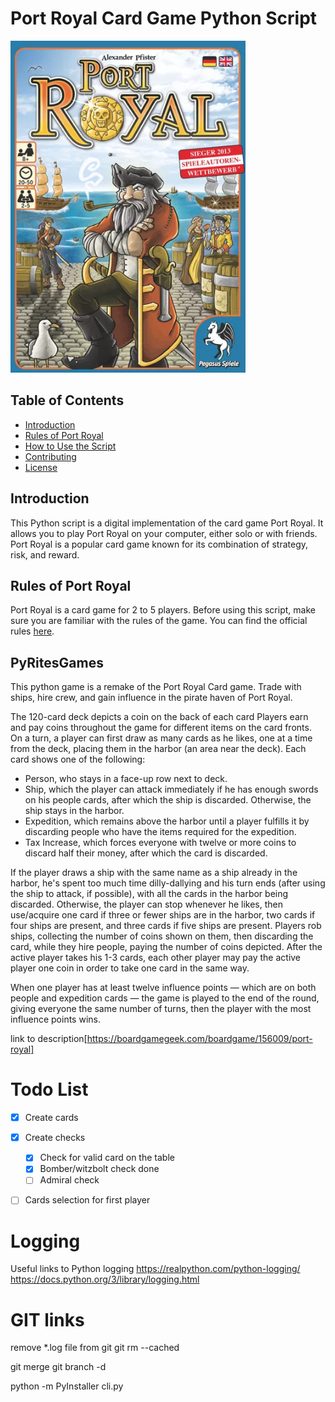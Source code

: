 # Port Royal Card Game Python Script

![Port Royal Gameplay](images/port_royal.png)

## Table of Contents
- [Introduction](#introduction)
- [Rules of Port Royal](#rules-of-port-royal)
- [How to Use the Script](#how-to-use-the-script)
- [Contributing](#contributing)
- [License](#license)

## Introduction
This Python script is a digital implementation of the card game Port Royal. It allows you to play Port Royal on your computer, either solo or with friends. Port Royal is a popular card game known for its combination of strategy, risk, and reward.

## Rules of Port Royal
Port Royal is a card game for 2 to 5 players. Before using this script, make sure you are familiar with the rules of the game. You can find the official rules [here](https://www.boardgamegeek.com/boardgame/156009/port-royal).

## PyRitesGames
This python game is a remake of the Port Royal Card game. Trade with ships, hire crew, and gain influence in the pirate haven of Port Royal.

The 120-card deck depicts a coin on the back of each card Players earn and pay coins throughout the game for different items on the card fronts. On a turn, a player can first draw as many cards as he likes, one at a time from the deck, placing them in the harbor (an area near the deck). Each card shows one of the following:

 - Person, who stays in a face-up row next to deck.
 - Ship, which the player can attack immediately if he has enough swords on his people cards, after which the ship is discarded. Otherwise, the ship stays in the harbor.
 - Expedition, which remains above the harbor until a player fulfills it by discarding people who have the items required for the expedition.
 - Tax Increase, which forces everyone with twelve or more coins to discard half their money, after which the card is discarded.

If the player draws a ship with the same name as a ship already in the harbor, he's spent too much time dilly-dallying and his turn ends (after using the ship to attack, if possible), with all the cards in the harbor being discarded. Otherwise, the player can stop whenever he likes, then use/acquire one card if three or fewer ships are in the harbor, two cards if four ships are present, and three cards if five ships are present. Players rob ships, collecting the number of coins shown on them, then discarding the card, while they hire people, paying the number of coins depicted. After the active player takes his 1-3 cards, each other player may pay the active player one coin in order to take one card in the same way.

When one player has at least twelve influence points — which are on both people and expedition cards — the game is played to the end of the round, giving everyone the same number of turns, then the player with the most influence points wins.

link to description[https://boardgamegeek.com/boardgame/156009/port-royal]


# Todo List

 - [x] Create cards
 - [x] Create checks
    - [x] Check for valid card on the table
    - [x] Bomber/witzbolt check done
    - [ ] Admiral check
 - [ ] Cards selection for first player


# Logging
Useful links to Python logging
https://realpython.com/python-logging/
https://docs.python.org/3/library/logging.html

# GIT links
remove *.log file from git
git rm --cached <file>

git merge <file>
git branch <file> -d



python -m PyInstaller cli.py








